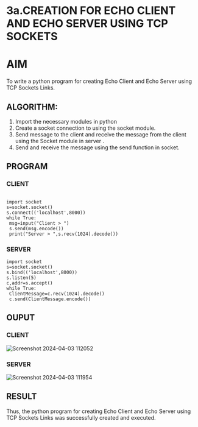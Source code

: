# 3a.CREATION FOR ECHO CLIENT AND ECHO SERVER USING TCP SOCKETS
# AIM
To write a python program for creating Echo Client and Echo Server using TCP
Sockets Links.
## ALGORITHM:
1. Import the necessary modules in python
2. Create a socket connection to using the socket module.
3. Send message to the client and receive the message from the client using the Socket module in
 server .
4. Send and receive the message using the send function in socket.
## PROGRAM
### CLIENT
```

import socket
s=socket.socket()
s.connect(('localhost',8000))
while True:
 msg=input("Client > ")
 s.send(msg.encode())
 print("Server > ",s.recv(1024).decode())
```


### SERVER
```
import socket
s=socket.socket()
s.bind(('localhost',8000))
s.listen(5)
c,addr=s.accept()
while True:
 ClientMessage=c.recv(1024).decode()
 c.send(ClientMessage.encode())
```


## OUPUT
### CLIENT
![Screenshot 2024-04-03 112052](https://github.com/gowshik145/3a.Sockets_Creation_for_Echo_Client_and_Echo_Server/assets/155086127/d87022fb-8782-4d6a-a8be-23ea0b7805b4)




### SERVER
![Screenshot 2024-04-03 111954](https://github.com/gowshik145/3a.Sockets_Creation_for_Echo_Client_and_Echo_Server/assets/155086127/86c7d51f-980b-4706-b268-d5d21235922c)



## RESULT
Thus, the python program for creating Echo Client and Echo Server using TCP Sockets Links 
was successfully created and executed.

